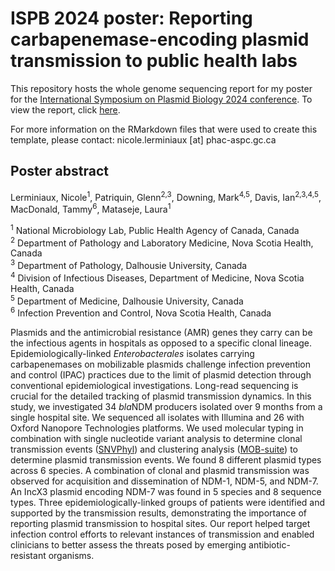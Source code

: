 # ISPB 2024 poster: Reporting carbapenemase-encoding plasmid transmission to public health labs 

This repository hosts the whole genome sequencing report for my poster for the [International Symposium on Plasmid Biology 2024 conference](https://smartconf.jp/content/ispb2024). To view the report, click [here](https://github.com/lerminin/ispb_2024_poster/blob/main/report.html).

For more information on the RMarkdown files that were used to create this template, please contact: nicole.lerminiaux [at] phac-aspc.gc.ca

## Poster abstract
Lerminiaux, Nicole<sup>1</sup>, Patriquin, Glenn<sup>2,3</sup>, Downing, Mark<sup>4,5</sup>, Davis, Ian<sup>2,3,4,5</sup>, MacDonald, Tammy<sup>6</sup>, Mataseje, Laura<sup>1</sup>

<sup>1</sup> National Microbiology Lab, Public Health Agency of Canada, Canada  
<sup>2</sup> Department of Pathology and Laboratory Medicine, Nova Scotia Health, Canada  
<sup>3</sup> Department of Pathology, Dalhousie University, Canada  
<sup>4</sup> Division of Infectious Diseases, Department of Medicine, Nova Scotia Health, Canada  
<sup>5</sup> Department of Medicine, Dalhousie University, Canada  
<sup>6</sup> Infection Prevention and Control, Nova Scotia Health, Canada  

Plasmids and the antimicrobial resistance (AMR) genes they carry can be the infectious agents in hospitals as opposed to a specific clonal lineage. Epidemiologically-linked *Enterobacterales* isolates carrying carbapenemases on mobilizable plasmids challenge infection prevention and control (IPAC) practices due to the limit of plasmid detection through conventional epidemiological investigations. Long-read sequencing is crucial for the detailed tracking of plasmid transmission dynamics. In this study, we investigated 34 *bla*NDM producers isolated over 9 months from a single hospital site. We sequenced all isolates with Illumina and 26 with Oxford Nanopore Technologies platforms. We used molecular typing in combination with single nucleotide variant analysis to determine clonal transmission events ([SNVPhyl](https://doi.org/10.1099/mgen.0.000116)) and clustering analysis ([MOB-suite](https://doi.org/10.1099/mgen.0.000206)) to determine plasmid transmission events. We found 8 different plasmid types across 6 species. A combination of clonal and plasmid transmission was observed for acquisition and dissemination of NDM-1, NDM-5, and NDM-7. An IncX3 plasmid encoding NDM-7 was found in 5 species and 8 sequence types. Three epidemiologically-linked groups of patients were identified and supported by the transmission results, demonstrating the importance of reporting plasmid transmission to hospital sites. Our report helped target infection control efforts to relevant instances of transmission and enabled clinicians to better assess the threats posed by emerging antibiotic-resistant organisms.



